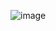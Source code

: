 ![image](https://blogger.googleusercontent.com/img/b/R29vZ2xl/AVvXsEjwcbM5OEpNj4os3ufi8_DqKWBsG33-RCtY_4_l5TY1hVo1GsJj52Uh55lrmZROllOSLtMbJasQeHHgJe--yNnT2qgzhY4devkRDwoJA09AV841cdVyRdpfS56T1ffbUhh8Um5JAO4Z3rrtGBRPJcruEyz2YQSO95dTZpph4bOr038ZERnsKeZZIWnoeQ/s16000/WeHelp-Bootcamp.jpeg)

